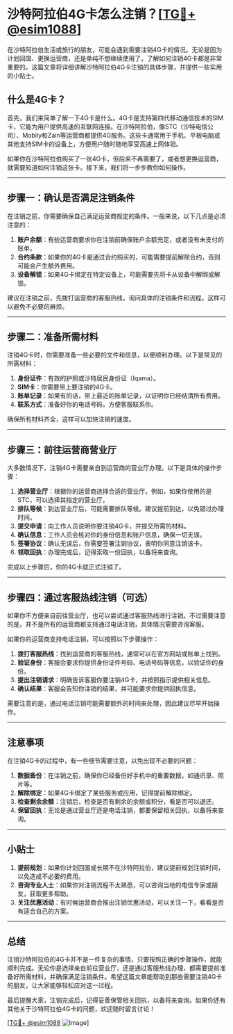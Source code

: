 # 沙特阿拉伯4G卡怎么注销？[[TG💪+ @esim1088](https://t.me/s/esim1088)]

在沙特阿拉伯生活或旅行的朋友，可能会遇到需要注销4G卡的情况。无论是因为计划回国、更换运营商，还是单纯不想继续使用了，了解如何注销4G卡都是非常重要的。这篇文章将详细讲解沙特阿拉伯4G卡注销的具体步骤，并提供一些实用的小贴士。

## 什么是4G卡？

首先，我们来简单了解一下4G卡是什么。4G卡是支持第四代移动通信技术的SIM卡，它能为用户提供高速的互联网连接。在沙特阿拉伯，像STC（沙特电信公司）、Mobily和Zain等运营商都提供4G服务。这些卡通常用于手机、平板电脑或其他支持SIM卡的设备上，方便用户随时随地享受高速上网体验。

如果你在沙特阿拉伯购买了一张4G卡，但后来不再需要了，或者想更换运营商，就需要知道如何注销这张卡。接下来，我们将一步步教你如何操作。

---

## 步骤一：确认是否满足注销条件

在注销之前，你需要确保自己满足运营商规定的条件。一般来说，以下几点是必须注意的：

1. **账户余额**：有些运营商要求你在注销前确保账户余额充足，或者没有未支付的账单。
2. **合约条款**：如果你的4G卡是通过合约购买的，可能需要提前解除合约，否则可能会产生额外费用。
3. **设备解锁**：如果4G卡绑定在特定设备上，可能需要先将卡从设备中解绑或解锁。

建议在注销之前，先拨打运营商的客服热线，询问具体的注销条件和流程。这样可以避免不必要的麻烦。

---

## 步骤二：准备所需材料

注销4G卡时，你需要准备一些必要的文件和信息，以便顺利办理。以下是常见的所需材料：

1. **身份证件**：有效的护照或沙特居民身份证（Iqama）。
2. **SIM卡**：你需要带上要注销的4G卡。
3. **账单记录**：如果有的话，带上最近的账单记录，以证明你已经结清所有费用。
4. **联系方式**：准备好你的电话号码，方便客服联系你。

确保所有材料齐全，这样可以加快注销的速度。

---

## 步骤三：前往运营商营业厅

大多数情况下，注销4G卡需要亲自到运营商的营业厅办理。以下是具体的操作步骤：

1. **选择营业厅**：根据你的运营商选择合适的营业厅。例如，如果你使用的是STC，可以选择其指定的营业厅。
2. **排队等候**：到达营业厅后，可能需要排队等候。建议提前到达，以免错过办理时间。
3. **提交申请**：向工作人员说明你要注销4G卡，并提交所需的材料。
4. **确认信息**：工作人员会核对你的身份信息和账户信息，确保一切无误。
5. **签署协议**：确认无误后，你需要签署注销协议，表明你同意注销该卡。
6. **领取回执**：办理完成后，记得索取一份回执，以备将来查询。

完成以上步骤后，你的4G卡就正式注销了。

---

## 步骤四：通过客服热线注销（可选）

如果你不方便亲自前往营业厅，也可以尝试通过客服热线进行注销。不过需要注意的是，并不是所有的运营商都支持通过电话注销，具体情况需要咨询客服。

如果你的运营商支持电话注销，可以按照以下步骤操作：

1. **拨打客服热线**：找到运营商的客服热线，通常可以在官方网站或账单上找到。
2. **验证身份**：客服会要求你提供身份证件号码、电话号码等信息，以验证你的身份。
3. **提出注销请求**：明确告诉客服你要注销4G卡，并按照指示提供相关信息。
4. **确认结果**：客服会告知你注销的结果，并可能要求你提供回执信息。

需要注意的是，通过电话注销可能需要额外的时间来处理，因此建议尽早开始操作。

---

## 注意事项

在注销4G卡的过程中，有一些细节需要注意，以免出现不必要的问题：

1. **数据备份**：在注销之前，确保你已经备份好手机中的重要数据，如通讯录、照片等。
2. **解除绑定**：如果4G卡绑定了某些服务或应用，记得提前解除绑定。
3. **检查剩余余额**：注销后，检查是否有剩余的余额或积分，看是否可以退还。
4. **保留回执**：无论是通过营业厅还是电话注销，都要保留相关回执，以备将来查询。

---

## 小贴士

1. **提前规划**：如果你计划回国或长期不在沙特阿拉伯，建议提前规划注销时间，以免造成不必要的费用。
2. **咨询专业人士**：如果你对注销流程不太熟悉，可以咨询当地的电信专家或朋友，获取更多帮助。
3. **关注优惠活动**：有时候运营商会推出注销优惠活动，可以关注一下，看看是否有适合自己的方案。

---

## 总结

注销沙特阿拉伯的4G卡并不是一件复杂的事情，只要按照正确的步骤操作，就能顺利完成。无论你是选择亲自前往营业厅，还是通过客服热线办理，都需要提前准备好所需材料，并确保满足注销条件。希望这篇文章能帮助到那些需要注销4G卡的朋友，让大家能够轻松应对这一过程。

最后提醒大家，注销完成后，记得妥善保管相关回执，以备将来查询。如果你还有其他关于沙特阿拉伯4G卡的问题，欢迎随时留言讨论！

[[TG💪+ @esim1088](https://t.me/s/esim1088) ![Image](https://i.postimg.cc/4NQfJmqS/Snipaste-2025-05-13-00-14-12.png)]